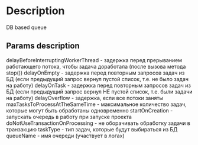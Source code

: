 # Description
DB based queue

## Params description
delayBeforeInterruptingWorkerThread - задержка перед прерыванием работающего потока, чтобы задача доработала (после вызова метода stop())
delayOnEmpty - задержка перед повторным запросов задач из БД (если предыдущий запрос вернул пустой список, т.е. не было задач на работу)
delayOnTask - задержка перед повторным запросов задач из БД (если предыдущий запрос вернул НЕ пустой список, т.е. были задачи на работу)
delayOverflow - задержка, если все потоки заняты
maxTasksToProcessAtTheSameTime - максимальное количество задач, которые могут быть обработаны одновременно
startOnCreation - запускать очередь в работу при запуске проекта
doNotUseTransactionOnProcessing - не оборачивать обработку задачи в транзакцию
taskType - тип задач, которые будут выбираться из БД
queueName - имя очереди (участвует в логах)